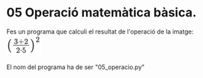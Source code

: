 # 05 Operació matemàtica bàsica.

Fes un programa que calculi el resultat de l'operació de la imatge:
![Operació](05_operacio.png)

El nom del programa ha de ser "05_operacio.py"
